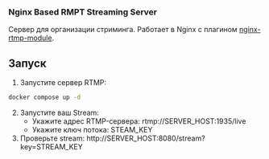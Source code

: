 ### Nginx Based RMPT Streaming Server

Сервер для организации стриминга.
Работает в Nginx с плагином [nginx-rtmp-module](https://github.com/arut/nginx-rtmp-module).

## Запуск
1. Запустите сервер RTMP:
```cmd
docker compose up -d
```
2. Запустите ваш Stream:
   * Укажите адрес RTMP-сервера: rtmp://SERVER_HOST:1935/live
   * Укажите ключ потока: STEAM_KEY
3. Проверьте stream: http://SERVER_HOST:8080/stream?key=STREAM_KEY 